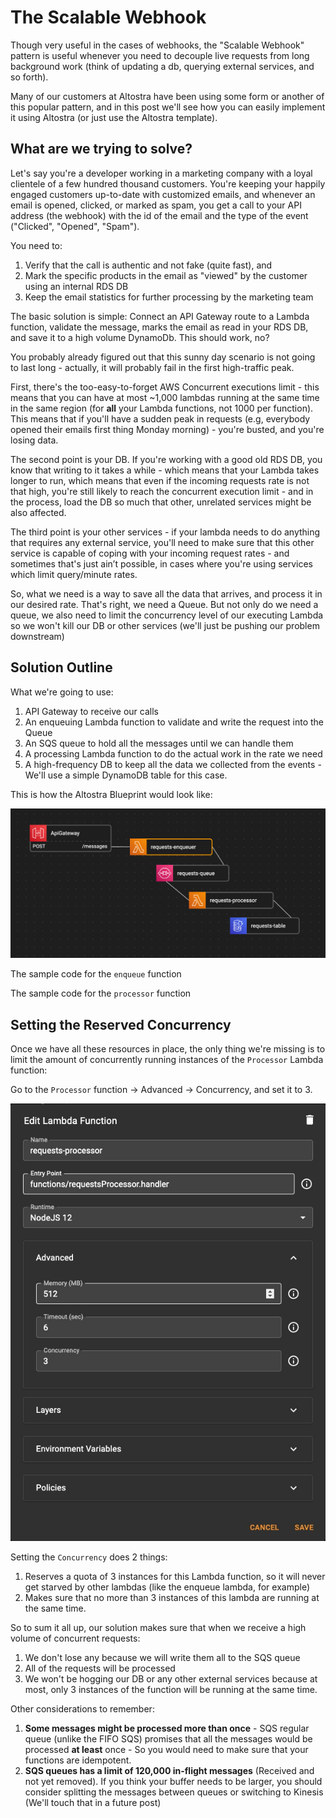 # The Scalable Webhook

Though very useful in the cases of webhooks, the "Scalable Webhook" pattern is useful whenever you need to decouple live requests from long background work (think of updating a db, querying external services, and so forth).

Many of our customers at Altostra have been using some form or another of this popular pattern, and in this post we'll see how you can easily implement it using Altostra (or just use the Altostra template).

## What are we trying to solve?

Let's say you're a developer working in a marketing company with a loyal clientele of a few hundred thousand customers. You're keeping your happily engaged customers up-to-date with customized emails, and whenever an email is opened, clicked, or marked as spam, you get a call to your API address (the webhook) with the id of the email and the type of the event ("Clicked", "Opened", "Spam").

You need to:
1. Verify that the call is authentic and not fake (quite fast), and
2. Mark the specific products in the email as "viewed" by the customer using an internal RDS DB
3. Keep the email statistics for further processing by the marketing team

The basic solution is simple: Connect an API Gateway route to a Lambda function, validate the message, marks the email as read in your RDS DB, and save it to a high volume DynamoDb. This should work, no?

You probably already figured out that this sunny day scenario is not going to last long - actually, it will probably fail in the first high-traffic peak.

First, there's the too-easy-to-forget AWS Concurrent executions limit - this means that you can have at most ~1,000 lambdas running at the same time in the same region (for **all** your Lambda functions, not 1000 per function). This means that if you'll have a sudden peak in requests (e.g, everybody opened their emails first thing Monday morning) - you're busted, and you're losing data.

The second point is your DB. If you're working with a good old RDS DB, you know that writing to it takes a while - which means that your Lambda takes longer to run, which means that even if the incoming requests rate is not that high, you're still likely to reach the concurrent execution limit - and in the process, load the DB so much that other, unrelated services might be also affected.

The third point is your other services - if your lambda needs to do anything that requires any external service, you'll need to make sure that this other service is capable of coping with your incoming request rates - and sometimes that's just ain’t possible, in cases where you're using services which limit query/minute rates.

So, what we need is a way to save all the data that arrives, and process it in our desired rate. That's right, we need a Queue. But not only do we need a queue, we also need to limit the concurrency level of our executing Lambda so we won't kill our DB or other services (we'll just be pushing our problem downstream)

## Solution Outline

What we're going to use:

1. API Gateway to receive our calls
2. An enqueuing Lambda function to validate and write the request into the Queue
3. An SQS queue to hold all the messages until we can handle them
4. A processing Lambda function to do the actual work in the rate we need
5. A high-frequency DB to keep all the data we collected from the events - We'll use a simple DynamoDB table for this case.

This is how the Altostra Blueprint would look like:

![Altostra Blueprint](./resources/BlueprintImage.png)

The sample code for the `enqueue` function
<script src="https://gist.github.com/yossale/8cc170ec0f21f222e586c01fc77338a8.js"></script>

The sample code for the `processor` function
<script src="https://gist.github.com/yossale/92287590c4164e3b3e0765fe010469e1.js"></script>

## Setting the Reserved Concurrency

Once we have all these resources in place, the only thing we're missing is to limit the amount of concurrently running instances of the `Processor` Lambda function:

Go to the `Processor` function -> Advanced -> Concurrency, and set it to 3.

![Function Concurrency](./resources/concurrencyDialog.jpeg)

Setting the `Concurrency` does 2 things:
1. Reserves a quota of 3 instances for this Lambda function, so it will never get starved by other lambdas (like the enqueue lambda, for example)
2. Makes sure that no more than 3 instances of this lambda are running at the same time.

So to sum it all up, our solution makes sure that when we receive a high volume of concurrent requests:
1. We don't lose any because we will write them all to the SQS queue
2. All of the requests will be processed
3. We won't be hogging our DB or any other external services because at most, only 3 instances of the function will be running at the same time.

Other considerations to remember:
1. **Some messages might be processed more than once** - SQS regular queue (unlike the FIFO SQS) promises that all the messages would be processed **at least** once - So you would need to make sure that your functions are idempotent.
2. **SQS queues has a limit of 120,000 in-flight messages** (Received and not yet removed). If you think your buffer needs to be larger, you should consider splitting the messages between queues or switching to Kinesis (We'll touch that in a future post)
